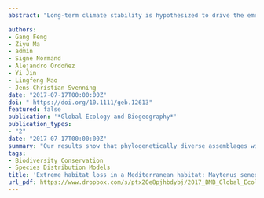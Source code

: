 ```yaml
---
abstract: "Long‐term climate stability is hypothesized to drive the emergence of species assemblages with large species age differences due to the accumulation of relict species and relatively newly arisen species via reduced extinction and increased speciation. Few studies have addressed these predictions and so far no study has done so for plants across the Northern Hemisphere. Here, we linked Quaternary‐scale climate variability to phylogenetic age differences between the oldest and youngest group of species in tree assemblages in 100 km × 100 km grid cells across the Northern Hemisphere to test these predictions. Last Glacial Maximum (LGM)‐to‐present shifts in temperature and precipitation were used as proxies for Quaternary‐scale glacial–interglacial climate variability. Simultaneous autoregressive (SAR) models were used to assess the relationships between phylogenetic age differences and Quaternary‐scale climate variability. We found that phylogenetic age differences overall were largest in China and smallest in Europe, and they declined with increasing temperature instability as predicted, but only in Europe and North America. In China, the relatively mild Quaternary climate changes did not appear to have strongly affected phylogenetic age differences in tree assemblages. Our results show that phylogenetically diverse assemblages with large phylogenetic age differences among species are associated with relatively high long‐term climate stability, with intra‐regional links between long‐term climate variability and phylogenetic composition especially strong in the more unstable regions. These findings point to future climate change as a key risk to the preservation of the phylogenetically diverse assemblages in regions characterized by relatively high paleoclimate stability, with China as a key example."

authors:
- Gang Feng
- Ziyu Ma
- admin
- Signe Normand
- Alejandro Ordoñez
- Yi Jin
- Lingfeng Mao
- Jens-Christian Svenning
date: "2017-07-17T00:00:00Z"
doi: " https://doi.org/10.1111/geb.12613"
featured: false
publication: '*Global Ecology and Biogeography*'
publication_types:
- "2"
date: "2017-07-17T00:00:00Z"
summary: "Our results show that phylogenetically diverse assemblages with large phylogenetic age differences among species are associated with relatively high long‐term climate stability, with intra‐regional links between long‐term climate variability and phylogenetic composition especially strong in the more unstable regions. These findings point to future climate change as a key risk to the preservation of the phylogenetically diverse assemblages in regions characterized by relatively high paleoclimate stability, with China as a key example."
tags:
- Biodiversity Conservation
- Species Distribution Models
title: 'Extreme habitat loss in a Mediterranean habitat: Maytenus senegalensis subsp. europaea'
url_pdf: https://www.dropbox.com/s/ptx20e8pjhbdybj/2017_BMB_Global_Ecology_and_Biogeography.pdf?dl=1
---
```


